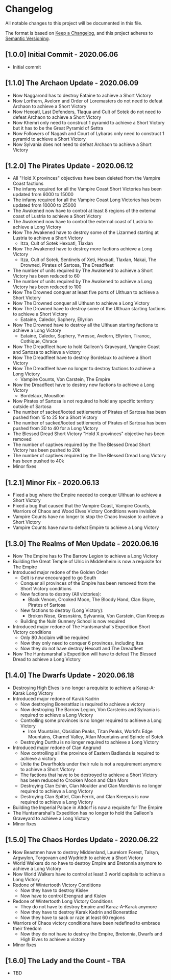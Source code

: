 # Changelog
All notable changes to this project will be documented in this file.

The format is based on [Keep a Changelog](https://keepachangelog.com/en/1.0.0/),
and this project adheres to [Semantic Versioning](https://semver.org/spec/v2.0.0.html).

## [1.0.0] Initial Commit - 2020.06.06

- Initial commit

## [1.1.0] The Archaon Update - 2020.06.09

- Now Naggarond has to destroy Eataine to achieve a Short Victory
- Now Lorthern, Avelorn and Order of Loremasters do not need to defeat Archaon to achieve a Short Victory
- Now Hexoatl, Last Defenders, Tlaqua and Cult of Sotek do not need to defeat Archaon to achieve a Short Victory
- Now Khemri only need to construct 1 pyramid to achieve a Short Victory but it has to be the Great Pyramid of Settra
- Now Followers of Nagash and Court of Lybaras only need to construct 1 pyramid to achieve a Short Victory
- Now Sylvania does not need to defeat Archaon to achieve a Short Victory

## [1.2.0] The Pirates Update - 2020.06.12

- All "Hold X provinces" objectives have been deleted from the Vampire Coast factions
- The infamy required for all the Vampire Coast Short Victories has been updated from 6000 to 15000
- The infamy required for all the Vampire Coast Long Victories has been updated from 10000 to 25000
- The Awakened now have to control at least 8 regions of the external coast of Lustria to achieve a Short Victory
- The Awakened now have to control the external coast of Lustria to achieve a Long Victory
- Now The Awakened have to destroy some of the Lizarmed starting at Lustria to achieve a Short Victory
    - Itza, Cult of Sotek Hexoatl, Tlaxlan
- Now The Awakened have to destroy more factions achieve a Long Victory
    - Itza, Cult of Sotek, Sentinels of Xeti, Hexoatl, Tlaxlan, Nakai, The Drowned, Pirates of Sartosa, The Dreadfleet
- The number of units required by The Awakened to achieve a Short Victory has been reduced to 60
- The number of units required by The Awakened to achieve a Long Victory has been reduced to 100
- Now The Drowned conquer at least five ports of Ulthuan to achieve a Short Victory
- Now The Drowned conquer all Ulthuan to achieve a Long Victory
- Now The Drowned have to destroy some of the Ulthuan starting factions to achieve a Short Victory
    - Eataine, Caledor, Saphery, Ellyrion
- Now The Drowned have to destroy all the Ulthuan starting factions to achieve a Long Victory
    - Eataine, Caledor, Saphery, Yvresse, Avelorn, Ellyrion, Tiranoc, Cothique, Chrace
- Now The Dreadfleet have to hold Galleon's Graveyard, Vampire Coast and Sartosa to achieve a victory
- Now The Dreadfleet have to destroy Bordelaux to achieve a Short Victory
- Now The Dreadfleet have no longer to destroy factions to achieve a Long Victory
    - Vampire Counts, Von Carstein, The Empire
- Now the Dreadfleet have to destroy new factions to achieve a Long Victory
    - Bordelaux, Mousillon
- Now Pirates of Sartosa is not required to hold any specific territory outside of Sartosa
- The number of sacked/looted settlements of Pirates of Sartosa has been pushed from 15 to 25 for a Short Victory
- The number of sacked/looted settlements of Pirates of Sartosa has been pushed from 30 to 40 for a Long Victory
- The Blessed Dread Short Victory "Hold X provinces" objective has been removed
- The number of captives required by the The Blessed Dread Short Victory has been pushed to 20k
- The number of captives required by the The Blessed Dread Long Victory has been pushed to 40k
- Minor fixes

## [1.2.1] Minor Fix - 2020.06.13

- Fixed a bug where the Empire needed to conquer Ulthuan to achieve a Short Victory
- Fixed a bug that caused that the Vampire Coast, Vampire Counts, Warriors of Chaos and Wood Elves Victory Conditions were invisible
- Vampire Counts have no longer to stop the Chaos Invasion to achieve a Short Victory
- Vampire Counts have now to defeat Empire to achieve a Long Victory

## [1.3.0] The Realms of Men Update - 2020.06.16

- Now The Empire has to The Barrow Legion to achieve a Long Victory
- Building the Great Temple of Ulric in Middenheim is now a requisite for The Empire
- Introduced major redone of the Golden Order
    - Gelt is now encouraged to go South
    - Conquer all provinces of the Empire has been removed from the Short Victory conditions
    - New factions to destroy (All victories):
        - Black Venom, Crooked Moon, The Bloody Hand, Clan Skyre, Pirates of Sartosa
    - New factions to destroy (Long Victory):
        - Broken Nose, Gresnskins, Sylvannia, Von Carstein, Clan Kreepus
    - Building the Nuln Gunnery School is now required
- Introduced major redone of The Huntsmarshal's Expedition Short Victory conditions
    - Only 80 Acclaim will be required
    - Now they only need to conquer 6 provinces, including Itza
    - Now they do not have destroy Hexoatl and The Dreadfleet
- Now The Huntsmarshal's Expedition will have to defeat The Blessed Dread to achieve a Long Victory

## [1.4.0] The Dwarfs Update - 2020.06.18

- Destroying High Elves is no longer a requisite to achieve a Karaz-A-Karak Long Victory
- Introduced major redone of Karak Kadrin
    - Now destroying Bonerattlaz is required to achieve a victory
    - Now destroying The Barrow Legion, Von Carsteins and Sylvania is required to achieve a Long Victory
    - Controlling some provinces is no longer required to achieve a Long Victory
        - Iron Mountains, Obsidian Peaks, Titan Peaks, World's Edge Mountains, Charnel Valley, Atlan Mountains and Spinde of Sotek
    - Destroying Durthu is no longer required to achieve a Long Victory
- Introduced major redone of Clan Angrund
    - Now controlling all the province of Eastern Badlands is required to achieve a victory
    - Unite the Dwarfholds under their rule is not a requirement anymore to achieve a Short Victory
    - The factions that have to be destroyed to achieve a Short Victory has been reduced to Crooken Moon and Clan Mors
    - Destroying Clan Eshin, Clan Moulder and Clan Mordkin is no longer required to achieve a Long Victory
    - Destroying Clan Spittel, Clan Ferrik, and Clan Kreepus is now required to achieve a Long Victory
- Building the Imperial Palace in Altdorf is now a requisite for The Empire
- The Huntsmarshal's Expedition has no longer to hold the Galleon's Graveyard to achieve a Long Victory
- Minor fixes

## [1.5.0] The Chaos Hordes Update - 2020.06.22

- Now Beastmen have to destroy Middenland, Laurelorn Forest, Talsyn, Argwylon, Torgovann and Wydrioth to achieve a Short Victory
- World Walkers do no have to destroy Empire and Bretonnia anymore to achieve a Long Victory
- Now World Walkers have to control at least 3 world capitals to achieve a Long Victory
- Redone of Wintertooth Victory Conditions
    - Now they have to destroy Kislev
    - Now have to control Erengrad and Kislev
- Redone of Wintertooth Long Victory Conditions
    - They do not have to destroy Empire and Karaz-A-Karak anymore
    - Now they have to destroy Karak Kadrin and Bonerattlaz
    - Now they have to sack or raze at least 60 regions
- Warriors of Chaos victory conditions have been redefined to embrace their freedom
    - Now they do not have to destroy the Empire, Bretonnia, Dwarfs and High Elves to achieve a victory
- Minor fixes

## [1.6.0] The Lady and the Count - TBA

- TBD
